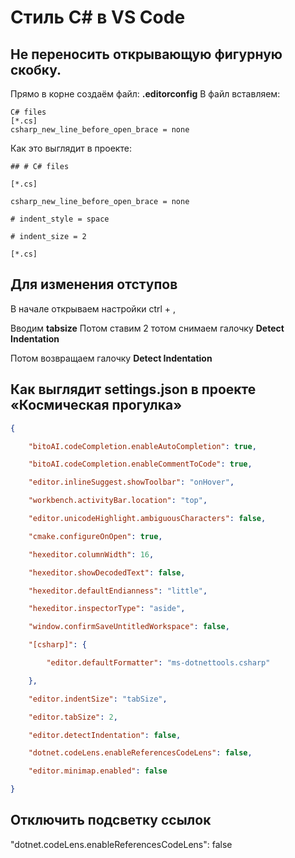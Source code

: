 # Стиль C# в VS Code

## Не переносить открывающую фигурную скобку.

Прямо в корне создаём файл: **.editorconfig**
В файл вставляем:

```
C# files
[*.cs]
csharp_new_line_before_open_brace = none
```

Как это выглядит в проекте:

```
## # C# files

[*.cs]

csharp_new_line_before_open_brace = none

# indent_style = space

# indent_size = 2

[*.cs]
```

## Для изменения отступов

В начале открываем настройки ctrl + ,

Вводим **tabsize**
Потом ставим 2 тотом снимаем галочку **Detect Indentation**

Потом возвращаем галочку **Detect Indentation**

## 

## Как выглядит settings.json в проекте «Космическая прогулка»

```json
{

    "bitoAI.codeCompletion.enableAutoCompletion": true,

    "bitoAI.codeCompletion.enableCommentToCode": true,

    "editor.inlineSuggest.showToolbar": "onHover",

    "workbench.activityBar.location": "top",

    "editor.unicodeHighlight.ambiguousCharacters": false,

    "cmake.configureOnOpen": true,

    "hexeditor.columnWidth": 16,

    "hexeditor.showDecodedText": false,

    "hexeditor.defaultEndianness": "little",

    "hexeditor.inspectorType": "aside",

    "window.confirmSaveUntitledWorkspace": false,

    "[csharp]": {

        "editor.defaultFormatter": "ms-dotnettools.csharp"

    },

    "editor.indentSize": "tabSize",

    "editor.tabSize": 2,

    "editor.detectIndentation": false,

    "dotnet.codeLens.enableReferencesCodeLens": false,

    "editor.minimap.enabled": false

}
```

## Отключить подсветку ссылок

"dotnet.codeLens.enableReferencesCodeLens": false
